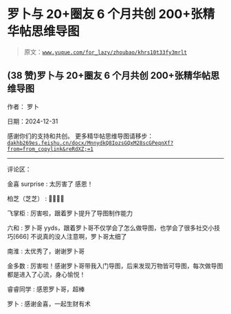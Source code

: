 # 罗卜与 20+圈友 6 个月共创 200+张精华帖思维导图

> 原文：[`www.yuque.com/for_lazy/zhoubao/khrs10t33fy3mrlt`](https://www.yuque.com/for_lazy/zhoubao/khrs10t33fy3mrlt)

## (38 赞)罗卜与 20+圈友 6 个月共创 200+张精华帖思维导图

作者： 罗卜

日期：2024-12-31

感谢你们的支持和共创。
更多精华帖思维导图请移步：[`dakhb269es.feishu.cn/docx/MnnydkQ8IozsGQxM28scGPeqnXf?from=from_copylink&reRdXZ;=1`](https://dakhb269es.feishu.cn/docx/MnnydkQ8IozsGQxM28scGPeqnXf?from=from_copylink&reRdXZ;=1)

* * *

评论区：

金喜 surprise : 太厉害了 感恩！

柏芝（芝芝） : 🎉🎉🥳🥳

飞掌柜 : 厉害啦，跟着罗卜提升了导图制作能力

六和 : 罗卜哥 yyds，跟着罗卜哥不仅学会了怎么做导图，也学会了很多社交小技巧[666] 不说真的没人注意啊，罗卜哥太细了

南淮 : 太优秀了，谢谢罗卜哥

金多数 : 厉害啦！感谢罗卜哥带我入门导图，后来发现万物皆可导图，每次做导图都是进入了心流，身心愉悦！

睿睿同学 : 感恩罗卜哥，超棒

罗卜 : 感谢金喜，一起生财有术